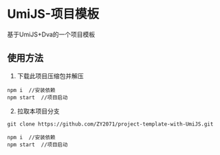 # UmiJS-项目模板
基于UmiJS+Dva的一个项目模板

使用方法
---

1. 下载此项目压缩包并解压
```
npm i  //安装依赖
npm start  //项目启动
```
2. 拉取本项目分支
```
git clone https://github.com/ZY2071/project-template-with-UmiJS.git

npm i  //安装依赖
npm start  //项目启动
```
